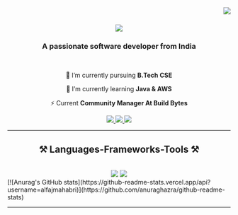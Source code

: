 <img align="right" src="https://visitor-badge.laobi.icu/badge?page_id=alfajmahabri.alfajmahabri" />

<h1 align="center">
    <img src="https://readme-typing-svg.herokuapp.com/?font=Righteous&size=35&center=true&vCenter=true&width=500&height=70&duration=4000&lines=Hi+There!+👋;+I'm+Alfaj+Mahabri!;" />
</h1>

<h3 align="center">A passionate software developer from India</h3>

<br/>

<div align="center">
 
 🔭 I’m currently pursuing  **B.Tech CSE**
 
 🌱 I’m currently learning **Java & AWS**

⚡ Current **Community Manager At Build Bytes**

 </div>
 
<div align="center"> 
  <a href="mailto:mahabrialfaj@gmail.com">
    <img src="https://img.shields.io/badge/Gmail-333333?style=for-the-badge&logo=gmail&logoColor=red" />
  </a>
  <a href="https://www.linkedin.com/in/alfaj-mahabri-47a0511a6/" target="_blank">
    <img src="https://img.shields.io/badge/LinkedIn-0077B5?style=for-the-badge&logo=linkedin&logoColor=white" target="_blank" />
  </a>
  <a href="https://alfajmahabri.github.io" target="_blank">
     <img src="https://img.shields.io/badge/Portfolio-FF5722?style=for-the-badge&logo=todoist&logoColor=white" target="_blank" /> <!-- sqlite, safari, google-chrome are other good icon options -->
  </a>
</div>

 <hr/>
 
<h2 align="center">⚒️ Languages-Frameworks-Tools ⚒️</h2>
<br/>
<div align="center">
    <img src="https://skillicons.dev/icons?i=aws,gcp,linux,github,figma,git" />
    <img src="https://skillicons.dev/icons?i=python,c,java,cpp,html,css" /><br>
</div>
[![Anurag's GitHub stats](https://github-readme-stats.vercel.app/api?username=alfajmahabri)](https://github.com/anuraghazra/github-readme-stats)
<br/>
<hr/>

